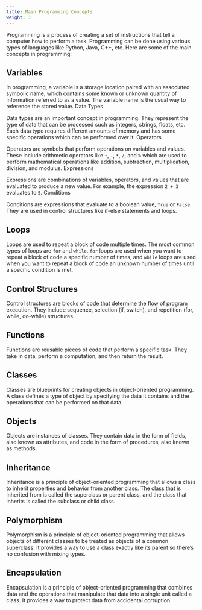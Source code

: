 ```yaml
---
title: Main Programming Concepts
weight: 3
---
```


Programming is a process of creating a set of instructions that tell a computer how to perform a task. Programming can be done using various types of languages like Python, Java, C++, etc. Here are some of the main concepts in programming:

## Variables

In programming, a variable is a storage location paired with an associated symbolic name, which contains some known or unknown quantity of information referred to as a value. The variable name is the usual way to reference the stored value.
 Data Types

Data types are an important concept in programming. They represent the type of data that can be processed such as integers, strings, floats, etc. Each data type requires different amounts of memory and has some specific operations which can be performed over it.
 Operators

Operators are symbols that perform operations on variables and values. These include arithmetic operators like `+`, `-`, `*`, `/`, and `%` which are used to perform mathematical operations like addition, subtraction, multiplication, division, and modulus.
 Expressions

Expressions are combinations of variables, operators, and values that are evaluated to produce a new value. For example, the expression `2 + 3` evaluates to `5`.
 Conditions

Conditions are expressions that evaluate to a boolean value, `True` or `False`. They are used in control structures like if-else statements and loops.

## Loops

Loops are used to repeat a block of code multiple times. The most common types of loops are `for` and `while`. `for` loops are used when you want to repeat a block of code a specific number of times, and `while` loops are used when you want to repeat a block of code an unknown number of times until a specific condition is met.

## Control Structures

Control structures are blocks of code that determine the flow of program execution. They include sequence, selection (if, switch), and repetition (for, while, do-while) structures.

## Functions

Functions are reusable pieces of code that perform a specific task. They take in data, perform a computation, and then return the result.

## Classes

Classes are blueprints for creating objects in object-oriented programming. A class defines a type of object by specifying the data it contains and the operations that can be performed on that data.

## Objects

Objects are instances of classes. They contain data in the form of fields, also known as attributes, and code in the form of procedures, also known as methods.

## Inheritance

Inheritance is a principle of object-oriented programming that allows a class to inherit properties and behavior from another class. The class that is inherited from is called the superclass or parent class, and the class that inherits is called the subclass or child class.

## Polymorphism

Polymorphism is a principle of object-oriented programming that allows objects of different classes to be treated as objects of a common superclass. It provides a way to use a class exactly like its parent so there’s no confusion with mixing types.

## Encapsulation

Encapsulation is a principle of object-oriented programming that combines data and the operations that manipulate that data into a single unit called a class. It provides a way to protect data from accidental corruption.
